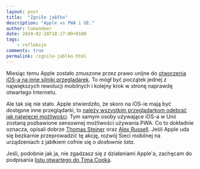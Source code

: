 ```yaml
---
layout: post
title:  "Zgniłe jabłko"
description: "Apple vs PWA i UE."
author: Comandeer
date: 2024-02-28T18:17:00+0100
tags:
    - refleksje
comments: true
permalink: /zgnile-jablko.html
---
```


Miesiąc temu Apple zostało zmuszone przez prawo unijne do [otworzenia iOS-a na inne silniki przeglądarek](https://www.apple.com/pl/newsroom/2024/01/apple-announces-changes-to-ios-safari-and-the-app-store-in-the-european-union/). To mógł być początek jednej z największych rewolucji mobilnych i kolejny krok w stronę naprawdę otwartego Internetu.

Ale tak się nie stało. Apple stwierdziło, że skoro na iOS-ie mają być dostępne inne przeglądarki, to [należy wszystkim przeglądarkom odebrać jak najwięcej możliwości](https://open-web-advocacy.org/blog/its-official-apple-kills-web-apps-in-the-eu/). Tym samym osoby używające iOS-a w Unii zostaną pozbawione sensownej możliwości używania PWA. Co to dokładnie oznacza, opisali dobrze [Thomas Steiner](https://blog.tomayac.com/2024/02/28/so-what-exactly-did-apple-break-in-the-eu/) oraz [Alex Russell](https://infrequently.org/2024/02/home-screen-advantage/). Jeśli Apple uda się bezkarnie przeprowadzić tę akcję, rozwój Sieci mobilnej na urządzeniach z jabłkiem cofnie się o _dosłownie lata_.

Jeśli, podobnie jak ja, nie zgadzasz się z działaniami Apple'a, zachęcam do podpisania [listu otwartego do Tima Cooka](https://letter.open-web-advocacy.org/).
